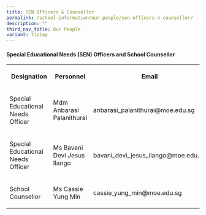 ```yaml
---
title: SEN Officers & Counsellor
permalink: /school-information/our-people/sen-officers-n-counsellor/
description: ""
third_nav_title: Our People
variant: tiptap
---
```

<h4><strong>Special Educational Needs (SEN) Officers&nbsp;and School Counsellor</strong></h4>
<table style="minWidth: 75px">
<colgroup>
<col>
<col>
<col>
</colgroup>
<tbody>
<tr>
<th rowspan="1" colspan="1">
<p>&nbsp;Designation</p>
</th>
<th rowspan="1" colspan="1">
<p>Personnel</p>
</th>
<th rowspan="1" colspan="1">
<p>Email</p>
</th>
</tr>
<tr>
<td rowspan="1" colspan="1">
<p>Special Educational Needs Officer</p>
</td>
<td rowspan="1" colspan="1">
<p>Mdm Anbarasi Palanithurai</p>
</td>
<td rowspan="1" colspan="1">
<p>anbarasi_palanithurai@moe.edu.sg</p>
</td>
</tr>
<tr>
<td rowspan="1" colspan="1">
<p>Special Educational Needs Officer</p>
</td>
<td rowspan="1" colspan="1">
<p>Ms Bavani Devi Jesus Ilango</p>
</td>
<td rowspan="1" colspan="1">
<p>bavani_devi_jesus_ilango@moe.edu.sg</p>
</td>
</tr>
<tr>
<td rowspan="1" colspan="1">
<p>School Counsellor</p>
</td>
<td rowspan="1" colspan="1">
<p>Ms Cassie Yung Min</p>
</td>
<td rowspan="1" colspan="1">
<p>cassie_yung_min@moe.edu.sg</p>
</td>
</tr>
</tbody>
</table>
<p></p>